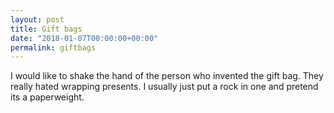 ```yaml
---
layout: post
title: Gift bags
date: "2018-01-07T00:00:00+00:00"
permalink: giftbags
---
```


I would like to shake the hand of the person who invented the gift bag. They really hated wrapping presents. I usually just put a rock in one and pretend its a paperweight.

